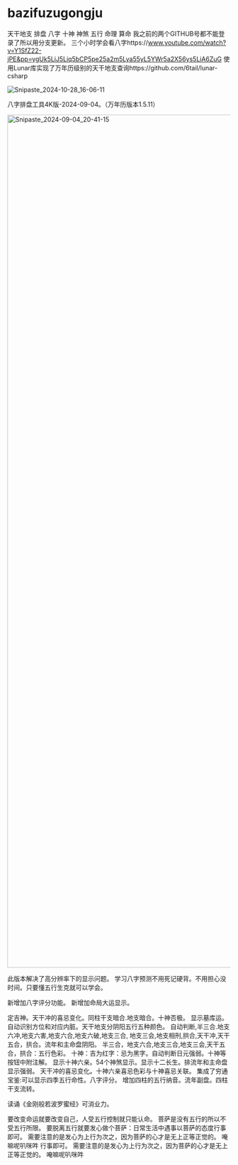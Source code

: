 # bazifuzugongju
天干地支 排盘 八字 十神 神煞 五行 命理 算命
我之前的两个GITHUB号都不能登录了所以用分支更新。
三个小时学会看八字https://www.youtube.com/watch?v=Y1SfZ22-jPE&pp=ygUk5LiJ5Liq5bCP5pe25a2m5Lya55yL5YWr5a2X56ys5LiA6ZuG
使用Lunar库实现了万年历级别的天干地支查询https://github.com/6tail/lunar-csharp


![Snipaste_2024-10-28_16-06-11](https://github.com/user-attachments/assets/fbf0a894-0636-41a0-900f-cd60c707041e)


八字排盘工具4K版-2024-09-04。（万年历版本1.5.11）

<img width="1920" alt="Snipaste_2024-09-04_20-41-15" src="https://github.com/user-attachments/assets/769a32fe-8c27-48c6-b5bd-b518194412ff">


此版本解决了高分辨率下的显示问题。
学习八字预测不用死记硬背。不用担心没时间。只要懂五行生克就可以学会。

新增加八字评分功能。
新增加命局大运显示。

定吉神。天干冲的喜忌变化。同柱干支暗合.地支暗合。十神否极。
显示墓库运。自动识别方位和对应内脏。天干地支分阴阳五行五种颜色。
自动判断,半三合.地支六冲,地支六害,地支六合,地支六破,地支三合,
地支三会,地支相刑,拱合,天干冲,天干五合，拱合。流年和主命盘阴阳。
半三合，地支六合,地支三合,地支三会,天干五合，拱合：五行色彩。
十神：吉为红字：忌为黑字。自动判断日元强弱。十神等按钮中附注解。
显示十神六亲。54个神煞显示。显示十二长生。排流年和主命盘显示强弱。
天干冲的喜忌变化。十神六亲喜忌色彩与十神喜忌关联。
集成了穷通宝鉴:可以显示四季五行命性。八字评分。
增加四柱的五行纳音。流年副盘。四柱干支流转。 



 读诵《金刚般若波罗蜜经》可消业力。

要改变命运就要改变自己，人受五行控制就只能认命。
菩萨是没有五行的所以不受五行所限。
要脱离五行就要发心做个菩萨：日常生活中遇事以菩萨的态度行事即可。
需要注意的是发心为上行为次之，因为菩萨的心才是无上正等正觉的。
唵嘛呢叭咪吽
行事即可。
需要注意的是发心为上行为次之，因为菩萨的心才是无上正等正觉的。
唵嘛呢叭咪吽


